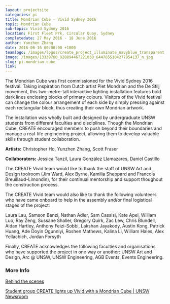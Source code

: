 ```yaml
---
layout: projectsite
categories: pi
title: Mondrian Cube - Vivid Sydney 2016
topic: Mondrian Cube
sub-topic: Vivid Sydney 2016
location: First Fleet Prk, Circular Quay, Sydney
completedate: 27 May 2016 - 18 June 2016
author: Yunzhen Zhang
date: 2016-06-16 00:00:00 +1000
teamlogo: /images/logos/create_project_illuminate_navyblue_transparent.png
image: /images/13339700_928894467221030_6447655104277954137_n.jpg
slug: pi-mondrian-cube
link:
---
```


<p>

The Mondrian Cube was first commissioned for the Vivid Sydney 2016 festival. Taking inspiration from Dutch artist Piet Mondrian and the De Stilj movement, this two-metre-tall interactive lighting installation features bold dark lines enclosing blocks of primary colours. Visitors of the Vivid festival can change the colour arrangement of each side by simply pressing against each rectangular block, thus creating their own Mondrian artwork.</p><p>

The installation was wholly built and designed by undergraduate UNSW students from different faculties and disciplines. Though the Mondrian Cube, CREATE encouraged members to push beyond their boundaries and manage a real-life engineering project, allowing them to develop valuable skills through student collaboration.</p><p>

<strong>Artists:</strong> Christopher Ho, Yunzhen Zhang, Scott Fraser</p><p>

<strong>Collaborators:</strong> Jessica Tanzil, Laura González Llamazares, Daniel Castillo</p><p>

The CREATE Vivid team would like to thank the staff of UNSW Art and Design toolroom (Jim Ward, Alex Byrne, Kamilia Sheppard and Francois Breuillaud-Limondin), for their continual mentorship and support thoughout the construction process.</p><p>

The CREATE Vivid team would also like to thank the following volunteers who have came onboard to help in the assembly and/or final logistical stages of the project:</p><p>

Laura Lau, Samson Banzi, Nathan Adler, Sam Cassisi, Kate Apel, William Luo, Ray Zeng, Sussane Shaller, Gregory Quirk, Zac Lew, Chris Blundell, Aidan Hartley, Anthony Feizi-Sobbi, Lakshan Jayakody, Austin Kong, Patrick Huang, Ade Doyin Ogunniyi, Roshen Mathews, Kalina Li, William Hales, Alex Yellachich, Jordan Forsyth</p><p>

Finally, CREATE acknowledges the following faculties and organisations who have supported the project in one way or another: UNSW Art and Design, Arc @ UNSW, UNSW Engineering, AGB Events, Events Engineering.
</p>

<h3>More Info</h3>
	
<p><a href="https://www.facebook.com/CreateUnsw/photos/?tab=album&album_id=590946197747506" target="_blank">Behind the scenes</a></p>
<p><a href="https://newsroom.unsw.edu.au/news/students/student-group-create-lights-vivid-mondrian-cube" target="_blank">Student group CREATE lights up Vivid with a Mondrian Cube | UNSW Newsroom</a></p>

